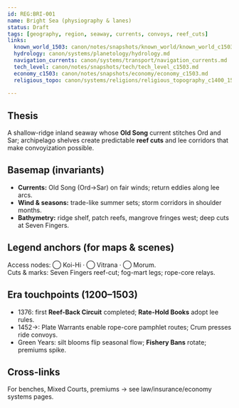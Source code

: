 ```yaml
---
id: REG:BRI-001
name: Bright Sea (physiography & lanes)
status: Draft
tags: [geography, region, seaway, currents, convoys, reef_cuts]
links:
  known_world_1503: canon/notes/snapshots/known_world/known_world_c1503.md
  hydrology: canon/systems/planetology/hydrology.md
  navigation_currents: canon/systems/transport/navigation_currents.md
  tech_level: canon/notes/snapshots/tech/tech_level_c1503.md
  economy_c1503: canon/notes/snapshots/economy/economy_c1503.md
  religious_topo: canon/systems/religions/religious_topography_c1400_1560.md
  
---
```


## Thesis
A shallow-ridge inland seaway whose **Old Song** current stitches Ord and Sar; archipelago shelves create predictable **reef cuts** and lee corridors that make convoyization possible.

## Basemap (invariants)
- **Currents:** Old Song (Ord→Sar) on fair winds; return eddies along lee arcs.
- **Wind & seasons:** trade-like summer sets; storm corridors in shoulder months.
- **Bathymetry:** ridge shelf, patch reefs, mangrove fringes west; deep cuts at Seven Fingers.

## Legend anchors (for maps & scenes)
Access nodes: ◯ Koi-Hi · ◯ Vitrana · ◯ Morum.  
Cuts & marks: Seven Fingers reef-cut; fog-mart legs; rope-core relays.

## Era touchpoints (1200–1503)
- 1376: first **Reef-Back Circuit** completed; **Rate-Hold Books** adopt lee rules.
- 1452→: Plate Warrants enable rope-core pamphlet routes; Crum presses ride convoys.
- Green Years: silt blooms flip seasonal flow; **Fishery Bans** rotate; premiums spike.

## Cross-links
For benches, Mixed Courts, premiums → see law/insurance/economy systems pages.
